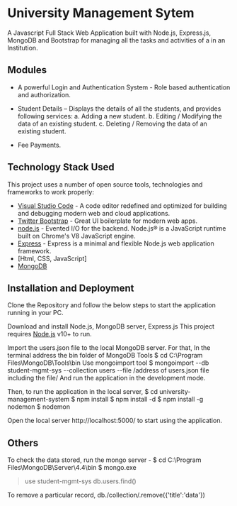 # University Management Sytem
 
A Javascript Full Stack Web Application built with Node.js, Express.js, MongoDB and Bootstrap for managing all the tasks and activities of a in an Institution.

## Modules

  - A powerful Login and Authentication System - Role based authentication and authorization.
  
  - Student Details – Displays the details of all the students, and provides following services:
        a. Adding a new student.
        b. Editing / Modifying the data of an existing student.
        c. Deleting / Removing the data of an existing student.

  - Fee Payments.

## Technology Stack Used

This project uses a number of open source tools, technologies and frameworks to work properly:

* [Visual Studio Code](https://code.visualstudio.com) - A code editor redefined and optimized for building and debugging modern web and cloud   applications. 
* [Twitter Bootstrap](https://www.getbootstrap.com) - Great UI boilerplate for modern web apps.
* [node.js](https://www.nodejs.org) - Evented I/O for the backend. Node.js® is a JavaScript runtime built on Chrome's V8 JavaScript engine.
* [Express](https://www.expressjs.com) - Express is a minimal and flexible Node.js web application framework.
* [Html, CSS, JavaScript]
* [MongoDB](https://www.mongodb.com)

## Installation and Deployment

Clone the Repository and follow the below steps to start the application running in your PC.

Download and install Node.js, MongoDB server, Express.js 
This project requires [Node.js](https://nodejs.org/) v10+ to run.

Import the users.json file to the local MongoDB server.
For that, 
In the terminal address the bin folder of MongoDB Tools 
$ cd C:\Program Files\MongoDB\Tools\bin
Use mongoimport tool
$ mongoimport --db student-mgmt-sys --collection users --file /address of users.json file including the file/
And run the application in the development mode.

Then, to run the application in the local server,
$ cd university-management-system
$ npm install
$ npm install -d
$ npm install -g nodemon
$ nodemon

Open the local server http://localhost:5000/ to start using the application.

## Others

To check the data stored, run the mongo server -
$ cd C:\Program Files\MongoDB\Server\4.4\bin
$ mongo.exe
> use student-mgmt-sys
> db.users.find() 

To remove a particular record, 
db./collection/.remove({'title':'data'})

